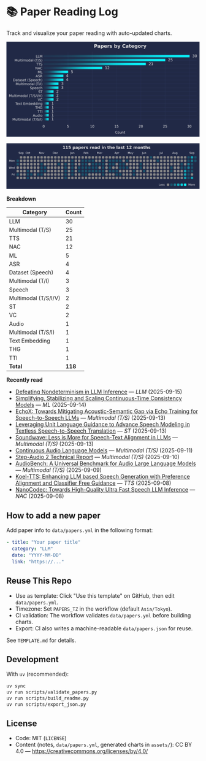 # 📚 Paper Reading Log

Track and visualize your paper reading with auto-updated charts.

<!--CHART_START-->
![By category](assets/category_stylish.svg)

![Activity heatmap](assets/activity_heatmap.svg)


**Breakdown**

| Category | Count |
|---|---|
| LLM | 30 |
| Multimodal (T/S) | 25 |
| TTS | 21 |
| NAC | 12 |
| ML | 5 |
| ASR | 4 |
| Dataset (Speech) | 4 |
| Multimodal (T/I) | 3 |
| Speech | 3 |
| Multimodal (T/S/I/V) | 2 |
| ST | 2 |
| VC | 2 |
| Audio | 1 |
| Multimodal (T/S/I) | 1 |
| Text Embedding | 1 |
| THG | 1 |
| TTI | 1 |
| **Total** | **118** |

**Recently read**

- [Defeating Nondeterminism in LLM Inference](https://thinkingmachines.ai/blog/defeating-nondeterminism-in-llm-inference/) — *LLM* (2025-09-15)
- [Simplifying, Stabilizing and Scaling Continuous-Time Consistency Models](https://arxiv.org/abs/2410.11081) — *ML* (2025-09-14)
- [EchoX: Towards Mitigating Acoustic-Semantic Gap via Echo Training for Speech-to-Speech LLMs](https://www.arxiv.org/abs/2509.09174) — *Multimodal (T/S)* (2025-09-13)
- [Leveraging Unit Language Guidance to Advance Speech Modeling in Textless Speech-to-Speech Translation](https://aclanthology.org/2025.findings-acl.75.pdf) — *ST* (2025-09-13)
- [Soundwave: Less is More for Speech-Text Alignment in LLMs](https://aclanthology.org/2025.acl-long.917.pdf) — *Multimodal (T/S)* (2025-09-13)
- [Continuous Audio Language Models](https://www.arxiv.org/abs/2509.06926) — *Multimodal (T/S)* (2025-09-11)
- [Step-Audio 2 Technical Report](https://arxiv.org/abs/2507.16632) — *Multimodal (T/S)* (2025-09-10)
- [AudioBench: A Universal Benchmark for Audio Large Language Models](https://aclanthology.org/2025.naacl-long.218v2.pdf) — *Multimodal (T/S)* (2025-09-09)
- [Koel-TTS: Enhancing LLM based Speech Generation with Preference Alignment and Classifier Free Guidance](https://arxiv.org/abs/2502.05236) — *TTS* (2025-09-08)
- [NanoCodec: Towards High-Quality Ultra Fast Speech LLM Inference](https://arxiv.org/abs/2508.05835) — *NAC* (2025-09-08)
<!--CHART_END-->

## How to add a new paper

Add paper info to `data/papers.yml` in the following format:

```yaml
- title: "Your paper title"
  category: "LLM"
  date: "YYYY-MM-DD"
  link: "https://..."
```

## Reuse This Repo

- Use as template: Click "Use this template" on GitHub, then edit `data/papers.yml`.
- Timezone: Set `PAPERS_TZ` in the workflow (default `Asia/Tokyo`).
- CI validation: The workflow validates `data/papers.yml` before building charts.
- Export: CI also writes a machine-readable `data/papers.json` for reuse.

See `TEMPLATE.md` for details.

## Development

With `uv` (recommended):

```
uv sync
uv run scripts/validate_papers.py
uv run scripts/build_readme.py
uv run scripts/export_json.py
```

## License

- Code: MIT (`LICENSE`)
- Content (notes, `data/papers.yml`, generated charts in `assets/`): CC BY 4.0 — https://creativecommons.org/licenses/by/4.0/
